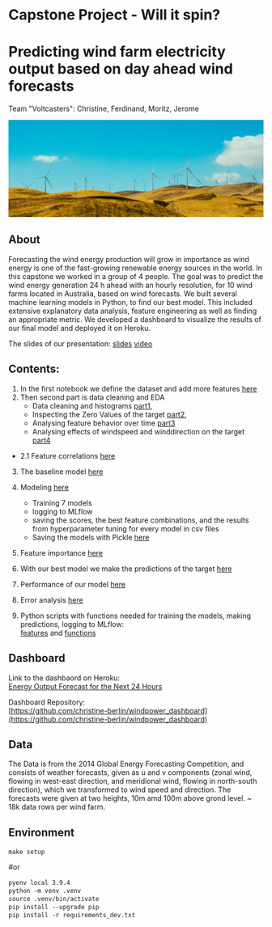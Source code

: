 # Capstone Project - Will it spin?
# Predicting wind farm electricity output based on day ahead wind forecasts

Team "Voltcasters": Christine, Ferdinand, Moritz, Jerome


![plot](/images/windfarm.png)


## About
Forecasting the wind energy production will grow in importance as wind energy is one of the fast-growing renewable energy sources in the world.
In this capstone we worked in a group of 4 people. The goal was to predict the wind energy generation 24 h ahead with an hourly resolution, for 10 wind farms located in Australia, based on wind forecasts. 
We built several machine learning models in Python, to find our best model. This included extensive explanatory data analysis, feature engineering as well as finding an appropriate metric. We developed a dashboard to visualize the results of our final model and deployed it on Heroku.


The slides of our presentation: [slides](presentation.pdf)
[video](https://www.youtube.com/watch?v=NEy4wG9iWeU&t=2s)

## Contents: 
 1. In the first notebook we define the dataset and add more features [here](notebooks/1_Dataset.ipynb)
 2. Then second part is data cleaning and EDA 
    - Data cleaning and histograms [part1](notebooks/2_1_EDA_Data_Cleaning.ipynb), 
    - Inspecting the Zero Values of the target [part2](notebooks/2_2_EDA_Zero_Values.ipynb),
    - Analysing feature behavior over time [part3](notebooks/2_3_EDA_Time_Analysis.ipynb)
    - Analysing effects of windspeed and winddirection on the target [part4](notebooks/2_4_EDA_Wind.ipynb)
   - 2.1 Feature correlations [here](notebooks/2_5_Feature_Correlations.ipynb)
 3. The baseline model [here](notebooks/3_Baseline.ipynb)
 4. Modeling [here](notebooks/4_1_Modeling.ipynb)
    - Training 7 models 
    - logging to MLflow
    - saving the scores, the best feature combinations, and the results from hyperparameter tuning for every model in 
    csv files 
    - Saving the models with Pickle [here](notebooks/4_2_Saving_Models.ipynb)
 5. Feature importance [here](notebooks/5_Feature_Importance.ipynb)  
 6. With our best model we make the predictions of the target [here](notebooks/6_Target.ipynb)
 7. Performance of our model [here](notebooks/7_Performance.ipynb)
 8. Error analysis [here](notebooks/8_Error_Analysis.ipynb)

 9.  Python scripts with functions needed for training the models, making predictions, logging to MLflow: <br> 
[features](modeling/features.py) and [functions](modeling/functions.py)


## Dashboard
Link to the dashbaord on Heroku: \
[Energy Output Forecast for the Next 24 Hours](https://windpower-forecast.herokuapp.com)

Dashboard Repository: \
[https://github.com/christine-berlin/windpower_dashboard](https://github.com/christine-berlin/windpower_dashboard)

## Data
The Data is from the 2014 Global Energy Forecasting Competition, and consists of
weather forecasts, given as u and v components (zonal wind, flowing in west-east direction, and meridional wind, flowing in north-south direction), 
which we transformed to wind speed and direction.
The forecasts were given at two heights, 10m amd 100m above grond level.
~ 18k data rows per wind farm.


## Environment
```
make setup
```
#or


```
pyenv local 3.9.4
python -m venv .venv
source .venv/bin/activate
pip install --upgrade pip
pip install -r requirements_dev.txt
```


 
